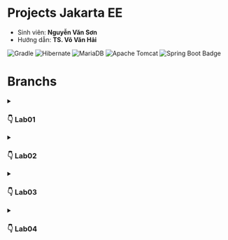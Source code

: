 # Projects Jakarta EE
- Sinh viên: **Nguyễn Văn Sơn**
- Hướng dẫn: **TS. Võ Văn Hải**

![Gradle](https://img.shields.io/badge/Gradle-02303A.svg?style=for-the-badge&logo=Gradle&logoColor=black)
![Hibernate](https://img.shields.io/badge/Hibernate-59666C?style=for-the-badge&logo=Hibernate&logoColor=white)
![MariaDB](https://img.shields.io/badge/MariaDB-003545?style=for-the-badge&logo=mariadb&logoColor=black)
![Apache Tomcat](https://img.shields.io/badge/apache%20tomcat-%23F8DC75.svg?style=for-the-badge&logo=apache-tomcat&logoColor=black)
![Spring Boot Badge](https://img.shields.io/badge/Spring%20Boot-6DB33F?logo=springboot&logoColor=fff&style=for-the-badge)
# Branchs
<details>
  <summary><h3>👇 Lab01</h3> </summary>
  <hr>

- Ý tưởng: Quản lý đăng nhập.
- Sử dụng: Servlet Jakarta EE, JSP, CRUD JPA.
- Mô tả:
  > Một trang html hiển thị cửa sổ đăng nhập. Nếu đăng nhập thành công và là quyền admin
  thì hiển thị trang dashboard cho phép quản lý các account khác (bao gồm các quyền thêm,
  xóa, sửa và cấp quyền). Còn không (không phải admin) thì hiển thị thông tin của người
  đăng nhập cùng các quyền mà người đó có.
  >
  > Ghi log mỗi lần account đăng nhập, đăng xuất.
-  Entity Relationship Diagram:
  
    ![ERD](/img/ERD_lab01.png)
<br> <br>
> *[code tại đây](https://github.com/sonnees/JakartaEE/tree/Lab01)*
> ```git
> git clone -b Lab01 --single-branch https://github.com/sonnees/JakartaEE.git
> ```
</details>
<details>
  <summary><h3>👇 Lab02</h3> </summary>
  <hr>

1. **BackEnd** <br>
   - Ý tưởng: Lập 1 API cho trang web bán hàng. <br>
   - Sử dụng: REST API Jakarta EE, CRUD JPA <br>
   - Mô tả:<br>
     > Các thao tác CRUD cho các đối tượng, lập order. <br>
     > Thống kê order theo ngày, theo khoảng thời gian.  <br>
     > Thống kê order theo nhân viên bán hàng trong 1 khoảng thời gian. <br>
    - Entity Relationship Diagram:
  
       ![ERD](/img/ERD_lab02.png)
<br>

2. **FrontEnd** 
   - Ý tưởng: Tạo giao diện trang web bán hàng. <br>
   - Sử dụng: Servlet Jakarta EE <br>
   - Mô tả:<br>
     > Chạy song song với phần backend ở trên để lấy dữ liệu <br>
     > Role Admin: CRUD các đối tượng, thống kê <br>
     > Role User: xem sản phẩm, bỏ sản phẩm vào giỏ hàng
<br>
    <hr>
    
*[code tại đây](https://github.com/sonnees/JakartaEE/tree/Lab02)*
```git
git clone -b Lab02 --single-branch https://github.com/sonnees/JakartaEE.git
 ```
<br>
</details>

<details>
  <summary><h3>👇 Lab03</h3> </summary>
  <hr>

- Ý tưởng: Làm quen với Spring Boot.
- Sử dụng: Spring Boot, Spring Data - JdbcTemplate.
- Mô tả:
  > Ánh xạ các entity. <br>
  > Sử dụng JdbcTemplate để thao tác. Mục đích là hiểu được cốt lõi, sau này nếu Spring có sự thay đổi thì dể thích nghi hơn. <br>
  > Làm quen với Unit Test. <br>
-  Diagram:

    ![ERD](/img/ERD_lab03.png)
<br> <br>
> *[code tại đây](https://github.com/sonnees/JakartaEE/tree/Lab03)*
> ```git
> git clone -b Lab03 --single-branch https://github.com/sonnees/JakartaEE.git
> ```
</details>

<details>
  <summary><h3>👇 Lab04</h3> </summary>
  <hr>

  - Ý tưởng: Làm quen với Spring Boot. <br>
- Sử dụng: Spring Boot, Spring Data <br>
- Mô tả: <br>
  > Ánh xạ các entity, viết các lớp interface repository hiện thực từ interface JpaRepository  <br>
  > Làm quen với Spring Boot - REST API  <br>
  > (Đang hoàn thiện thêm các chức năng khác ...)  <br>
<br>

Diagram:

  ![ERD](/img/ERD_lab04.png)
<br> <br>
*[code tại đây](https://github.com/sonnees/JakartaEE/tree/Lab04)*
```git
git clone -b Lab04 --single-branch https://github.com/sonnees/JakartaEE.git
```
</details>








